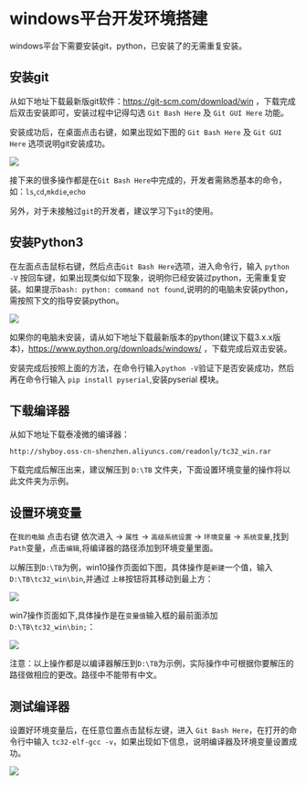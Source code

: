 # windows平台开发环境搭建

windows平台下需要安装git，python，已安装了的无需重复安装。

## 安装git
从如下地址下载最新版git软件：https://git-scm.com/download/win
，下载完成后双击安装即可，安装过程中记得勾选 ```Git Bash Here``` 及 ```Git GUI Here``` 功能。

安装成功后，在桌面点击右键，如果出现如下图的 ```Git Bash Here``` 及 ```Git GUI Here``` 选项说明git安装成功。

![](https://shyboy.oss-cn-shenzhen.aliyuncs.com/readonly/tb/git_ok.png)

接下来的很多操作都是在```Git Bash Here```中完成的，开发者需熟悉基本的命令，如：```ls```,```cd```,```mkdie```,```echo ```

另外，对于未接触过```git```的开发者，建议学习下```git```的使用。

## 安装Python3

在左面点击鼠标右键，然后点击```Git Bash Here```选项，进入命令行，输入 ```python -V``` 按回车键，如果出现类似如下现象，说明你已经安装过python，无需重复安装。如果提示```bash: python: command not found```,说明的的电脑未安装python，需按照下文的指导安装python。

![](https://shyboy.oss-cn-shenzhen.aliyuncs.com/readonly/tb/python_ok.png)

如果你的电脑未安装，请从如下地址下载最新版本的python(建议下载3.x.x版本)，https://www.python.org/downloads/windows/
，下载完成后双击安装。

安装完成后按照上面的方法，在命令行输入```python -V```验证下是否安装成功，然后再在命令行输入 ```pip install pyserial```,安装pyserial 模块。

## 下载编译器

从如下地址下载泰凌微的编译器：

    http://shyboy.oss-cn-shenzhen.aliyuncs.com/readonly/tc32_win.rar

下载完成后解压出来，建议解压到 ```D:\TB``` 文件夹，下面设置环境变量的操作将以此文件夹为示例。

## 设置环境变量
在```我的电脑``` 点击右键 依次进入 -> ```属性``` -> ```高级系统设置``` -> ```环境变量``` -> ```系统变量```,找到```Path```变量，点击```编辑```,将编译器的路径添加到环境变量里面。

以解压到```D:\TB```为例，win10操作页面如下图，具体操作是```新建```一个值，输入```D:\TB\tc32_win\bin```,并通过   ```上移```按钮将其移动到最上方：

![](https://shyboy.oss-cn-shenzhen.aliyuncs.com/readonly/tb/path_win10.png)

win7操作页面如下,具体操作是在```变量值```输入框的最前面添加```D:\TB\tc32_win\bin;```：

![](https://shyboy.oss-cn-shenzhen.aliyuncs.com/readonly/tb/path_win7.png)

注意：以上操作都是以编译器解压到```D:\TB```为示例，实际操作中可根据你要解压的路径做相应的更改。路径中不能带有中文。

## 测试编译器

设置好环境变量后，在任意位置点击鼠标左键，进入 ```Git Bash Here```，在打开的命令行中输入 ```tc32-elf-gcc -v```，如果出现如下信息，说明编译器及环境变量设置成功。

![](https://shyboy.oss-cn-shenzhen.aliyuncs.com/readonly/tb/gcc_ok.png)